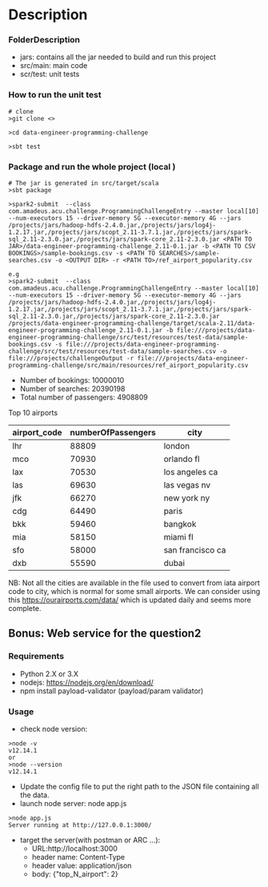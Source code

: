 # Description
### FolderDescription
- jars: contains all the jar needed to build and run this project
- src/main: main code
- scr/test: unit tests

### How to run the unit test
````shell
# clone
>git clone <>

>cd data-engineer-programming-challenge

>sbt test
````
### Package and run the whole project (local )
````shell
# The jar is generated in src/target/scala
>sbt package

>spark2-submit  --class com.amadeus.acu.challenge.ProgrammingChallengeEntry --master local[10]  --num-executors 15 --driver-memory 5G --executor-memory 4G --jars /projects/jars/hadoop-hdfs-2.4.0.jar,/projects/jars/log4j-1.2.17.jar,/projects/jars/scopt_2.11-3.7.1.jar,/projects/jars/spark-sql_2.11-2.3.0.jar,/projects/jars/spark-core_2.11-2.3.0.jar <PATH TO JAR>/data-engineer-programming-challenge_2.11-0.1.jar -b <PATH TO CSV BOOKINGS>/sample-bookings.csv -s <PATH TO SEARCHES>/sample-searches.csv -o <OUTPUT DIR> -r <PATH TO>/ref_airport_popularity.csv

e.g
>spark2-submit  --class com.amadeus.acu.challenge.ProgrammingChallengeEntry --master local[10]  --num-executors 15 --driver-memory 5G --executor-memory 4G --jars /projects/jars/hadoop-hdfs-2.4.0.jar,/projects/jars/log4j-1.2.17.jar,/projects/jars/scopt_2.11-3.7.1.jar,/projects/jars/spark-sql_2.11-2.3.0.jar,/projects/jars/spark-core_2.11-2.3.0.jar /projects/data-engineer-programming-challenge/target/scala-2.11/data-engineer-programming-challenge_2.11-0.1.jar -b file:///projects/data-engineer-programming-challenge/src/test/resources/test-data/sample-bookings.csv -s file:///projects/data-engineer-programming-challenge/src/test/resources/test-data/sample-searches.csv -o file:///projects/challengeOutput -r file:///projects/data-engineer-programming-challenge/src/main/resources/ref_airport_popularity.csv

````



* Number of bookings: 10000010
* Number of searches: 20390198
* Total number of passengers: 4908809

Top 10 airports

|airport_code|numberOfPassengers|            city|
|------------|------------------|----------------|
|         lhr|             88809|          london|
|         mco|             70930|      orlando fl|
|         lax|             70530|  los angeles ca|
|         las|             69630|    las vegas nv|
|         jfk|             66270|     new york ny|
|         cdg|             64490|           paris|
|         bkk|             59460|         bangkok|
|         mia|             58150|        miami fl|
|         sfo|             58000|san francisco ca|
|         dxb|             55590|           dubai|

NB: Not all the cities are available in the file used to convert from iata
airport code to city, which is normal for some
small airports. We can consider using this https://ourairports.com/data/
which is updated daily and seems more complete.

## Bonus: Web service for the question2

### Requirements
* Python 2.X or 3.X
* nodejs: https://nodejs.org/en/download/
* npm install payload-validator (payload/param validator)

### Usage
* check node version: 
```shell
>node -v 
v12.14.1
or 
>node --version
v12.14.1
````
* Update the config file to put the right path to the JSON file
containing all the data.
* launch node server: node app.js
```shell
>node app.js
Server running at http://127.0.0.1:3000/
````
* target the server(with postman or ARC ...):
    * URL:http://localhost:3000
    * header name: Content-Type
    * header value: application/json
    * body: {"top_N_airport": 2}

